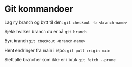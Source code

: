 # Git kommandoer

Lag ny branch og bytt til den: `git checkout -b <branch-name>`

Sjekk hvilken branch du er på `git branch`

Bytt branch `git checkout <branch-name>`

Hent endringer fra main i repo: `git pull origin main`

Slett alle brancher som ikke er i bruk `git fetch --prune`